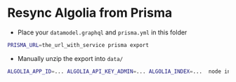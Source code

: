 # Resync Algolia from Prisma

- Place your `datamodel.graphql` and `prisma.yml` in this folder

```bash
PRISMA_URL=the_url_with_service prisma export
```

- Manually unzip the export into `data/`

```bash
ALGOLIA_APP_ID=... ALGOLIA_API_KEY_ADMIN=... ALGOLIA_INDEX=...  node index.js
```
